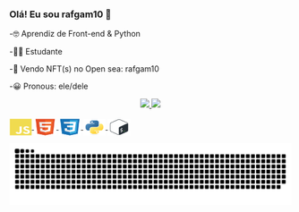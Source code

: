 ### Olá! Eu sou rafgam10 👋

-🤓 Aprendiz de Front-end & Python<p>
-👨‍🎓 Estudante<p>
-🤑 Vendo NFT(s) no Open sea: rafgam10<p>
-😀 Pronous: ele/dele<p>

<!-- parte do perfil -->
<div align="center">
  <a href="https://github.com/rafgam10">
  <img height="180em" src="https://github-readme-stats.vercel.app/api?username=rafgam10&show_icons=true&theme=tokyonight&include_all_commits=true&count_private=true"/>
  <img height="180em" src="https://github-readme-stats.vercel.app/api/top-langs/?username=rafgam10&layout=compact&langs_count=7&theme=tokyonight"/>
</div>

<!-- blocos de linguagens de progromação -->
  <div style="display: inline_block"><br>
  <img align="center" alt="rafgam10-Js" height="30" width="40" src="https://raw.githubusercontent.com/devicons/devicon/master/icons/javascript/javascript-plain.svg">
  <img align="center" alt="rafgam10-HTML" height="30" width="40" src="https://raw.githubusercontent.com/devicons/devicon/master/icons/html5/html5-original.svg">
  <img align="center" alt="rafgam10-CSS" height="30" width="40" src="https://raw.githubusercontent.com/devicons/devicon/master/icons/css3/css3-original.svg">
  <img align="center" alt="rafgam10-Python" height="30" width="40" src="https://raw.githubusercontent.com/devicons/devicon/master/icons/python/python-original.svg">
  <img align="center" alt="rafgam10-Shell-Zsh-Bash" height="30" width="40" src="https://raw.githubusercontent.com/devicons/devicon/master/icons/bash/bash-original.svg">
    
</div>
  
  ![Snake animation](https://github.com/ellen2121/ellen2121/blob/output/github-contribution-grid-snake.svg)
